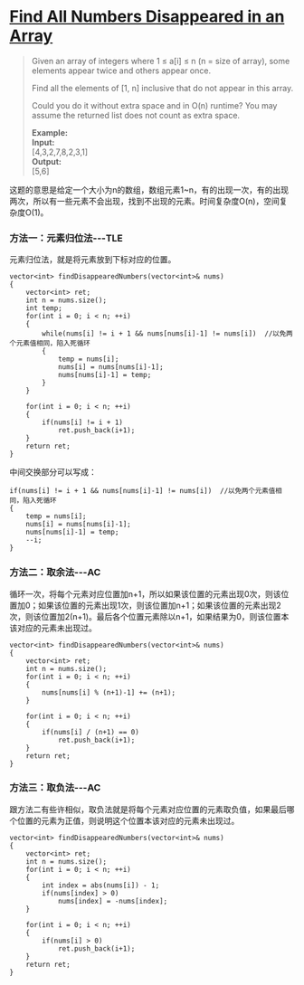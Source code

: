 # [Find All Numbers Disappeared in an Array][1]
> Given an array of integers where 1 ≤ a[i] ≤ n (n = size of array), some elements appear twice and others appear once.  
> 
> Find all the elements of [1, n] inclusive that do not appear in this array.  
> 
> Could you do it without extra space and in O(n) runtime? You may assume the returned list does not count as extra space.  
> 
> **Example:**  
> **Input:**  
> [4,3,2,7,8,2,3,1]  
> **Output:**  
> [5,6]

这题的意思是给定一个大小为n的数组，数组元素1~n，有的出现一次，有的出现两次，所以有一些元素不会出现，找到不出现的元素。时间复杂度O(n)，空间复杂度O(1)。

### 方法一：元素归位法---TLE
元素归位法，就是将元素放到下标对应的位置。  

	vector<int> findDisappearedNumbers(vector<int>& nums) 
    {
        vector<int> ret;
        int n = nums.size();
        int temp;
        for(int i = 0; i < n; ++i)
        {
            while(nums[i] != i + 1 && nums[nums[i]-1] != nums[i])  //以免两个元素值相同，陷入死循环
            {
                temp = nums[i];
                nums[i] = nums[nums[i]-1];
                nums[nums[i]-1] = temp;
            }
        }
        
        for(int i = 0; i < n; ++i)
        {
            if(nums[i] != i + 1)
                ret.push_back(i+1);
        }
        return ret;
    }

中间交换部分可以写成：

	if(nums[i] != i + 1 && nums[nums[i]-1] != nums[i])  //以免两个元素值相同，陷入死循环
	{
	    temp = nums[i];
	    nums[i] = nums[nums[i]-1];
	    nums[nums[i]-1] = temp;
		--i;
	}

### 方法二：取余法---AC
循环一次，将每个元素对应位置加n+1，所以如果该位置的元素出现0次，则该位置加0；如果该位置的元素出现1次，则该位置加n+1；如果该位置的元素出现2次，则该位置加2(n+1)。最后各个位置元素除以n+1，如果结果为0，则该位置本该对应的元素未出现过。  

    vector<int> findDisappearedNumbers(vector<int>& nums) 
    {
        vector<int> ret;
        int n = nums.size();
        for(int i = 0; i < n; ++i)
        {
            nums[nums[i] % (n+1)-1] += (n+1);
        }
        
        for(int i = 0; i < n; ++i)
        {
            if(nums[i] / (n+1) == 0)
                ret.push_back(i+1);
        }
        return ret;
    }

### 方法三：取负法---AC
跟方法二有些许相似，取负法就是将每个元素对应位置的元素取负值，如果最后哪个位置的元素为正值，则说明这个位置本该对应的元素未出现过。

    vector<int> findDisappearedNumbers(vector<int>& nums) 
    {
        vector<int> ret;
        int n = nums.size();
        for(int i = 0; i < n; ++i)
        {
            int index = abs(nums[i]) - 1;
            if(nums[index] > 0)
                nums[index] = -nums[index];
        }
        
        for(int i = 0; i < n; ++i)
        {
            if(nums[i] > 0)
                ret.push_back(i+1);
        }
        return ret;
    }


[1]:https://leetcode.com/problems/find-all-numbers-disappeared-in-an-array/description/